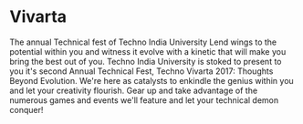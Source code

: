 # Vivarta
The annual Technical fest of Techno India University
Lend wings to the potential within you and witness it evolve with a kinetic that will make you bring the best out of you. Techno India University is stoked to present to you it's second Annual Technical Fest, Techno Vivarta 2017: Thoughts Beyond Evolution. We're here as catalysts to enkindle the genius within you and let your creativity flourish. Gear up and take advantage of the numerous games and events we'll feature and let your technical demon conquer! 
